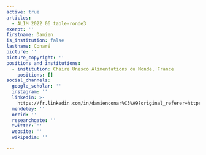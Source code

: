 ```yaml
---
active: true
articles:
  - ALIM_2022_06_table-ronde3
exerpt: ''
firstname: Damien
is_institution: false
lastname: Conaré
picture: ''
picture_copyright: ''
positions_and_institutions:
  - institution: Chaire Unesco Alimentations du Monde, France
    positions: []
social_channels:
  google_scholar: ''
  instagram: ''
  linkedin: >-
    https://fr.linkedin.com/in/damienconar%C3%A9?original_referer=https%3A%2F%2Fwww.google.com%2F
  mendeley: ''
  orcid: ''
  researchgate: ''
  twitter: ''
  website: ''
  wikipedia: ''

---
```

